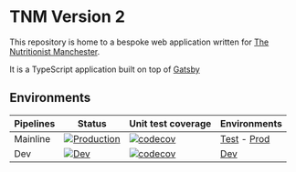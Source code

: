# TNM Version 2

This repository is home to a bespoke web application written for [The
Nutritionist Manchester](https://thenutritionistmcr.com).

It is a TypeScript application built on top of [Gatsby](https://www.gatsbyjs.com)

## Environments

| Pipelines | Status                                                                                                                                                                                              | Unit test coverage                                                                                                                  | Environments                                                                                 |
| --------- | --------------------------------------------------------------------------------------------------------------------------------------------------------------------------------------------------- | ----------------------------------------------------------------------------------------------------------------------------------- | -------------------------------------------------------------------------------------------- |
| Mainline  | [![Production](https://github.com/benwainwright/tnm-v2/actions/workflows/deploy-to-live.yaml/badge.svg?branch=main)](https://github.com/benwainwright/tnm-v2/actions/workflows/deploy-to-live.yaml) | [![codecov](https://codecov.io/gh/benwainwright/tnm-v2/branch/main/graph/badge.svg)](https://codecov.io/gh/benwainwright/tnm-v2)    | [Test](https://d2bnp0b9ah9f76.cloudfront.net) - [Prod](https://dw40nwmhtomz7.cloudfront.net) |
| Dev       | [![Dev](https://github.com/benwainwright/tnm-v2/actions/workflows/deploy-to-dev.yaml/badge.svg?branch=develop)](https://github.com/benwainwright/tnm-v2/actions/workflows/deploy-to-dev.yaml)       | [![codecov](https://codecov.io/gh/benwainwright/tnm-v2/branch/develop/graph/badge.svg)](https://codecov.io/gh/benwainwright/tnm-v2) | [Dev](https://d3akou1sph6j3c.cloudfront.net)                                                 |
